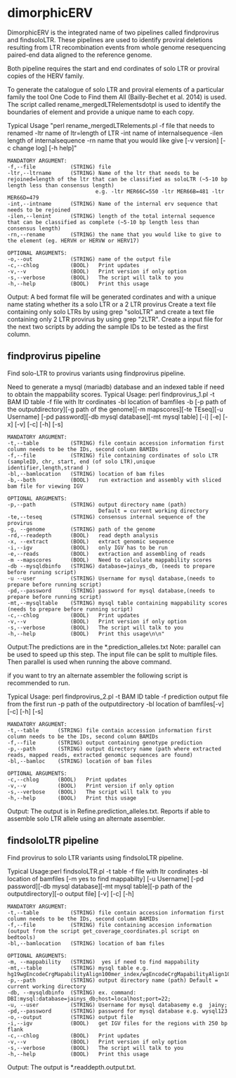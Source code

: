 # dimorphicERV

DimorphicERV is the integrated name of two pipelines called findprovirus and findsoloLTR. 
These pipelines are used to identify proviral deletions resulting from LTR recombination events
from whole genome resequencing paired-end data aligned to the reference genome. 

Both pipeline requires the start and end cordinates of solo LTR or proviral copies of the HERV family.

To generate the catalogue of solo LTR and proviral elements of a particular family the tool
One Code to Find them All (Bailly-Bechet et al. 2014) is used. The script called rename_mergedLTRelementsdotpl is used to identify the boundaries of element and provide a unique name to each copy.

Typical Usage "perl rename_mergedLTRelements.pl -f file that needs to renamed -ltr name of ltr=length of LTR -int name of internalsequence -ilen length of internalsequence -rn name that you would like give [-v version] [-c change log] [-h help]"

	MANDATORY ARGUMENT:
    -f,--file          	(STRING) file
    -ltr,--ltrname     	(STRING) Name of the ltr that needs to be rejoined=length of the ltr that can be classified as soloLTR (~5-10 bp length less than consensus length) 
								e.g. -ltr MER66C=550 -ltr MER66B=481 -ltr MER66D=479
	-int,--intname  	(STRING) Name of the internal erv sequence that needs to be rejoined
	-ilen,--lenint		(STRING) length of the total internal sequence that can be classified as complete (~5-10 bp length less than consensus length)
    -rn,--rename		(STRING) the name that you would like to give to the element (eg. HERVH or HERVW or HERV17)
    
    OPTIONAL ARGUMENTS:
    -o,--out			(STRING) name of the output file
    -c,--chlog  		(BOOL)   Print updates
    -v,--v      		(BOOL)   Print version if only option
    -s,--verbose		(BOOL)   The script will talk to you
    -h,--help  			(BOOL)   Print this usage
    
Output: A bed format file will be generated cordinates and with a unique name stating whether its a solo LTR or a 2 LTR provirus
Create a text file containing only solo LTRs by using grep "soloLTR" and create a text file containing only 2 LTR provirus by using grep "2LTR".
Create a input file for the next two scripts by adding the sample IDs to be tested as the first column.


findprovirus pipeline
------------------------------------------------------------------------------------------------------------
Find solo-LTR to provirus variants using findprovirus pipeline.

Need to generate a mysql (mariadb) database and an indexed table if need to obtain the mappability scores.
Typical Usage: perl findprovirus_1.pl -t BAM ID table -f file with ltr cordinates -bl location of bamfiles -b [-p path of the outputdirectory][-g path of the genome][-m mapscores][-te TEseq][-u Username] [-pd password][-db mysql database][-mt mysql table] [-i] [-e] [-x] [-v] [-c] [-h] [-s]
	
    MANDATORY ARGUMENT:	
    -t,--table 	      	(STRING) file contain accession information first column needs to be the IDs, second column BAMIDs
    -f,--file         	(STRING) file containing cordinates of solo LTR (sampleID, chr, start, end (of solo LTR),unique identifier,length,strand ) 
    -bl,--bamlocation 	(STRING) location of bam files  
    -b,--both   		(BOOL)   run extraction and assembly with sliced bam file for viewing IGV
    
    OPTIONAL ARGUMENTS:  
    -p,--path   		(STRING) output directory name (path)
                         	 	 Default = current working directory
    -te,--teseq 		(STRING) consensus internal sequence of the provirus 
    -g,	--genome		(STRING) path of the genome
    -rd,--readepth  	(BOOL)   read depth analysis
    -x, --extract   	(BOOL)	 extract genomic sequence               
    -i,--igv    		(BOOL)   only IGV has to be run
    -e,--reads  		(BOOL)   extraction and assembling of reads 
    -m --mapscores 		(BOOL) 	 Need to calculate mappability scores	
    -db --mysqldbinfo 	(STRING) database=jainys_db, (needs to prepare before running script)   
    -u --user 			(STRING) Username for mysql database,(needs to prepare before running script) 
    -pd,--password 		(STRING) password for mysql database,(needs to prepare before running script) 
    -mt,--mysqltable	(STRING) mysql table containing mappability scores (needs to prepare before running script)  
    -c,--chlog  		(BOOL)   Print updates
    -v,--v      		(BOOL)   Print version if only option
    -s,--verbose		(BOOL)   The script will talk to you
    -h,--help  			(BOOL)   Print this usage\n\n"


Output:The predictions are in the *.prediction_alleles.txt 
Note: parallel can be used to speed up this step. The input file can be split to multiple files. Then parallel is used when running the above command.     

if you want to try an alternate assembler the following script is recommended to run.


Typical Usage: perl findprovirus_2.pl -t BAM ID table -f prediction output file from the first run -p path of the outputdirectory -bl location of bamfiles[-v] [-c] [-h] [-s]
	
    MANDATORY ARGUMENT:	
    -t,--table 		(STRING) file contain accession information first column needs to be the IDs, second column BAMIDs
    -f,--file   	(STRING) output containing genotype prediction
    -p,--path   	(STRING) output directory name (path where extracted reads, mapped reads, extracted genomic sequences are found)	  
    -bl,--bamloc	(STRING) location of bam files
    
    OPTIONAL ARGUMENTS:  
    -c,--chlog  	(BOOL)   Print updates
    -v,--v      	(BOOL)   Print version if only option
    -s,--verbose	(BOOL)   The script will talk to you
    -h,--help  	  	(BOOL)   Print this usage

Output: The output is in Refine.prediction_alleles.txt. Reports if able to assemble solo LTR allele using an alternate assembler.

findsoloLTR pipeline
------------------------------------------------------------------------------------------------------------
Find provirus to solo LTR variants using findsoloLTR pipeline.

Typical Usage:perl findsoloLTR.pl -t table -f file with ltr cordinates -bl location of bamfiles [-m yes to find mappabilty] [-u Username] [-pd password][-db mysql database][-mt mysql table][-p path of the outputdirectory][-o output file] [-v] [-c] [-h] 
	
    MANDATORY ARGUMENT:	
    -t,--table 			(STRING) file contain accession information first column needs to be the IDs, second column BAMIDs
    -f,--file  			(STRING) file containing accesion information (output from the script get_coverage_coordinates.pl script on bedtools)
    -bl,--bamlocation 	(STRING) location of bam files
      	  
    OPTIONAL ARGUMENTS:
    -m, --mappability  	(STRING)  yes if need to find mappability 
    -mt,--table 		(STRING) mysql table e.g.	hg19wgEncodeCrgMapabilityAlign100mer_index/wgEncodeCrgMapabilityAlign100merhg38_lo_index
    -p,--path         	(STRING) output directory name (path) Default = current working directory
    -db, --mysqldbinfo 	(STRING) ex. command: DBI:mysql:database=jainys_db;host=localhost;port=22;     
    -u, --user 			(STRING) Username for mysql databasemy e.g	jainy;
    -pd,--password 		(STRING) password for mysql database e.g. wysql123
    -o,--output 		(STRING) output file
    -i,--igv    		(BOOL)   get IGV files for the regions with 250 bp flank
    -c,--chlog  		(BOOL)   Print updates
    -v,--v      		(BOOL)   Print version if only option
    -s,--verbose		(BOOL)   The script will talk to you
    -h,--help  			(BOOL)   Print this usage

Output: The output is *.readdepth.output.txt.  

